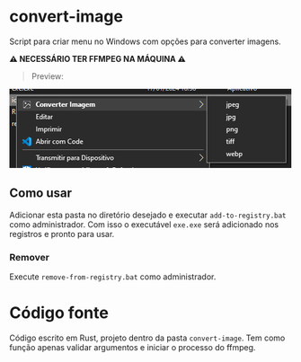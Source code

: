 # convert-image

Script para criar menu no Windows com opções para converter imagens.

**:warning: NECESSÁRIO TER FFMPEG NA MÁQUINA :warning:**

> Preview:

<img src="./repository-assets/preview.png" />

## Como usar

Adicionar esta pasta no diretório desejado e executar `add-to-registry.bat` como administrador. Com isso o executável `exe.exe` será adicionado nos registros e pronto para usar.

### Remover

Execute `remove-from-registry.bat` como administrador.

# Código fonte

Código escrito em Rust, projeto dentro da pasta `convert-image`. Tem como função apenas validar argumentos e iniciar o processo do ffmpeg.